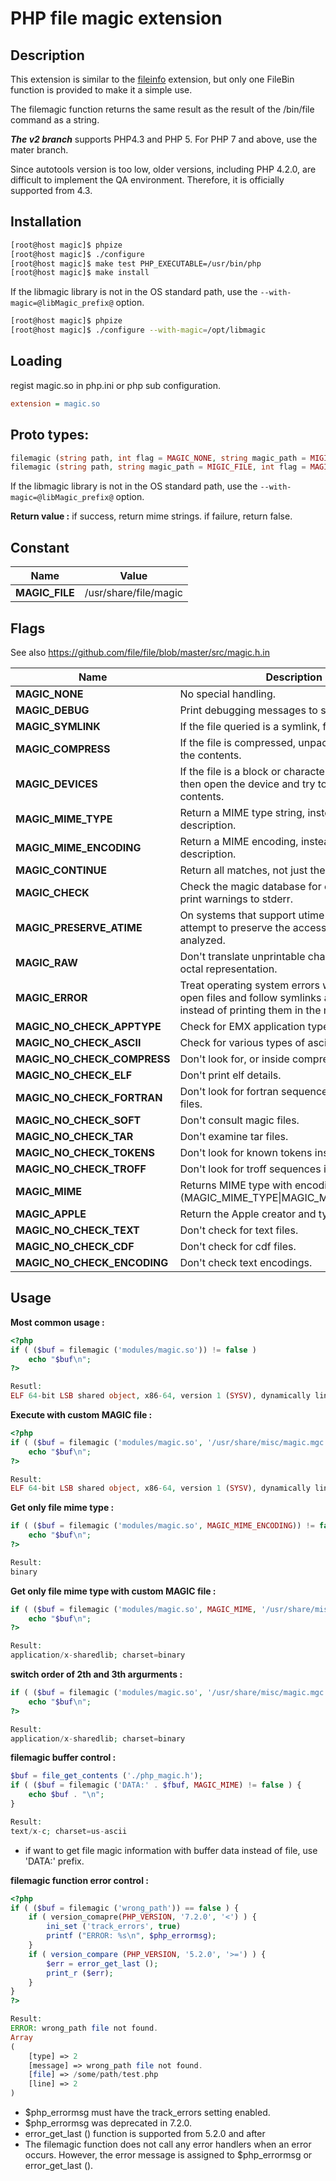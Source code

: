 # PHP file magic extension

## Description

This extension is similar to the [fileinfo](https://www.php.net/manual/en/book.fileinfo.php) extension, but only one FileBin function is provided to make it a simple use.

The filemagic function returns the same result as the result of the /bin/file command as a string.

***The v2 branch*** supports PHP4.3 and PHP 5. For PHP 7 and above, use the mater branch.

Since autotools version is too low, older versions, including PHP 4.2.0, are difficult to implement the QA environment. Therefore, it is officially supported from 4.3.

## Installation

```bash
[root@host magic]$ phpize
[root@host magic]$ ./configure
[root@host magic]$ make test PHP_EXECUTABLE=/usr/bin/php
[root@host magic]$ make install
```

If the libmagic library is not in the OS standard path, use the ```--with-magic=@libMagic_prefix@``` option.

```bash
[root@host magic]$ phpize
[root@host magic]$ ./configure --with-magic=/opt/libmagic
```

## Loading

regist magic.so in php.ini or php sub configuration.

```ini
extension = magic.so
```

## Proto types:
```php
filemagic (string path, int flag = MAGIC_NONE, string magic_path = MIGIC_FILE): string|false
filemagic (string path, string magic_path = MIGIC_FILE, int flag = MAGIC_NONE): string|false
```

If the libmagic library is not in the OS standard path, use the ```--with-magic=@libMagic_prefix@``` option.

**Return value :**
if success, return mime strings.
if failure, return false.


## Constant
Name | Value
-- | --
**MAGIC_FILE** | /usr/share/file/magic

## Flags
See also https://github.com/file/file/blob/master/src/magic.h.in

Name | Description
-- | --
**MAGIC_NONE** | No special handling.
**MAGIC_DEBUG** | Print debugging messages to stderr.
**MAGIC_SYMLINK** | If the file queried is a symlink, follow it.
**MAGIC_COMPRESS** | If the file is compressed, unpack it and look at the contents.
**MAGIC_DEVICES** | If the file is a block or character special device, then open the device and try to look in its contents.
**MAGIC_MIME_TYPE** | Return a MIME type string, instead of a textual description.
**MAGIC_MIME_ENCODING** | Return a MIME encoding, instead of a textual description.
**MAGIC_CONTINUE** | Return all matches, not just the first.
**MAGIC_CHECK** | Check the magic database for consistency and print warnings to stderr.
**MAGIC_PRESERVE_ATIME** | On systems that support utime(2) or utimes(2), attempt to preserve the access time of files analyzed.
**MAGIC_RAW** | Don't translate unprintable characters to a \ooo octal representation.
**MAGIC_ERROR** | Treat operating system errors while trying to open files and follow symlinks as real errors, instead of printing them in the magic buffer.
**MAGIC_NO_CHECK_APPTYPE** | Check for EMX application type (only on EMX).
**MAGIC_NO_CHECK_ASCII** | Check for various types of ascii files.
**MAGIC_NO_CHECK_COMPRESS** | Don't look for, or inside compressed files.
**MAGIC_NO_CHECK_ELF** | Don't print elf details.
**MAGIC_NO_CHECK_FORTRAN** | Don't look for fortran sequences inside ascii files.
**MAGIC_NO_CHECK_SOFT** | Don't consult magic files.
**MAGIC_NO_CHECK_TAR** | Don't examine tar files.
**MAGIC_NO_CHECK_TOKENS** | Don't look for known tokens inside ascii files.
**MAGIC_NO_CHECK_TROFF** | Don't look for troff sequences inside ascii files.
**MAGIC_MIME** | Returns MIME type with encoding. (MAGIC_MIME_TYPE\|MAGIC_MIME_ENCODING)
**MAGIC_APPLE** | Return the Apple creator and type.
**MAGIC_NO_CHECK_TEXT** | Don't check for text files.
**MAGIC_NO_CHECK_CDF** | Don't check for cdf files.
**MAGIC_NO_CHECK_ENCODING** | Don't check text encodings.


## Usage

**Most common usage :**
```php
<?php
if ( ($buf = filemagic ('modules/magic.so')) != false )
    echo "$buf\n";
?>

Resutl:
ELF 64-bit LSB shared object, x86-64, version 1 (SYSV), dynamically linked, BuildID[sha1]=0b1c92efa1398676c226544835a64d0edd68f491, not stripped
```

**Execute with custom MAGIC file :**
```php
<?php
if ( ($buf = filemagic ('modules/magic.so', '/usr/share/misc/magic.mgc')) != false )
    echo "$buf\n";
?>

Result:
ELF 64-bit LSB shared object, x86-64, version 1 (SYSV), dynamically linked, BuildID[sha1]=0b1c92efa1398676c226544835a64d0edd68f491, not stripped
```

**Get only file mime type :**
```php
if ( ($buf = filemagic ('modules/magic.so', MAGIC_MIME_ENCODING)) != false )
    echo "$buf\n";
?>

Result:
binary
```

**Get only file mime type with custom MAGIC file :**
```php
if ( ($buf = filemagic ('modules/magic.so', MAGIC_MIME, '/usr/share/misc/magic.mgc')) != false )
    echo "$buf\n";
?>

Result:
application/x-sharedlib; charset=binary
```

**switch order of 2th and 3th argurments :**
```php
if ( ($buf = filemagic ('modules/magic.so', '/usr/share/misc/magic.mgc', MAGIC_MIME)) != false )
    echo "$buf\n";
?>

Result:
application/x-sharedlib; charset=binary
```

**filemagic buffer control :**
```php
$buf = file_get_contents ('./php_magic.h');
if ( ($buf = filemagic ('DATA:' . $fbuf, MAGIC_MIME) != false ) {
	echo $buf . "\n";
}

Result:
text/x-c; charset=us-ascii
```
- if want to get file magic information with buffer data instead of file, use 'DATA:' prefix.


**filemagic function error control :**
```php
<?php
if ( ($buf = filemagic ('wrong_path')) == false ) {
	if ( version_comapre(PHP_VERSION, '7.2.0', '<') ) {
	    ini_set ('track_errors', true)
		printf ("ERROR: %s\n", $php_errormsg);
	}
	if ( version_compare (PHP_VERSION, '5.2.0', '>=') ) {
		$err = error_get_last ();
		print_r ($err);
	}
}
?>

Result:
ERROR: wrong_path file not found.
Array
(
    [type] => 2
    [message] => wrong_path file not found.
    [file] => /some/path/test.php
    [line] => 2
)
```
- $php_errormsg must have the track_errors setting enabled.
- $php_errormsg was deprecated in 7.2.0.
- error_get_last () function is supported from 5.2.0 and after
- The filemagic function does not call any error handlers when an error occurs. However, the error message is assigned to $php_errormsg or error_get_last ().

